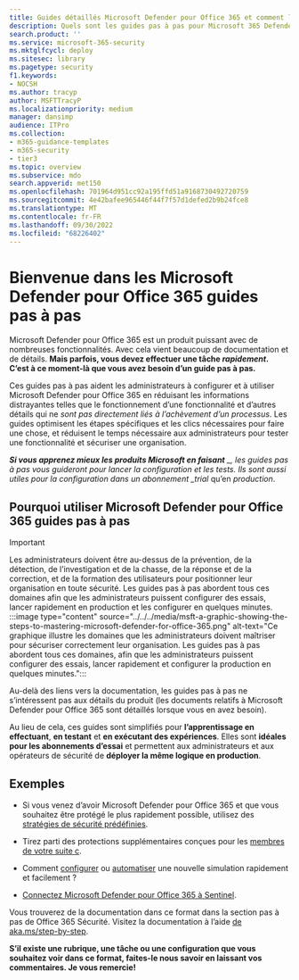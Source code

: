 ```yaml
---
title: Guides détaillés Microsoft Defender pour Office 365 et comment les utiliser
description: Quels sont les guides pas à pas pour Microsoft 365 Defender pour Office 365 ? Consultez *uniquement les étapes nécessaires à l’exécution d’une tâche* et à la configuration des fonctionnalités. Informations à utiliser dans les abonnements d’essai et la production. Conseils conçus pour minimiser la surcharge d’informations et accélérer votre configuration et votre utilisation.
search.product: ''
ms.service: microsoft-365-security
ms.mktglfcycl: deploy
ms.sitesec: library
ms.pagetype: security
f1.keywords:
- NOCSH
ms.author: tracyp
author: MSFTTracyP
ms.localizationpriority: medium
manager: dansimp
audience: ITPro
ms.collection:
- m365-guidance-templates
- m365-security
- tier3
ms.topic: overview
ms.subservice: mdo
search.appverid: met150
ms.openlocfilehash: 701964d951cc92a195ffd51a9168730492720759
ms.sourcegitcommit: 4e42bafee965446f44f7f57d1defed2b9b24fce8
ms.translationtype: MT
ms.contentlocale: fr-FR
ms.lasthandoff: 09/30/2022
ms.locfileid: "68226402"
---
```

# <a name="welcome-to-the-microsoft-defender-for-office-365-step-by-step-guides"></a>Bienvenue dans les Microsoft Defender pour Office 365 guides pas à pas

Microsoft Defender pour Office 365 est un produit puissant avec de nombreuses fonctionnalités. Avec cela vient beaucoup de documentation et de détails. **Mais parfois, vous devez effectuer une tâche *rapidement*. C’est à ce moment-là que vous avez besoin d’un guide pas à pas.**

Ces guides pas à pas aident les administrateurs à configurer et à utiliser Microsoft Defender pour Office 365 en réduisant les informations distrayantes telles que le fonctionnement d’une fonctionnalité et d’autres détails qui ne *sont pas directement liés à l’achèvement d’un processus*. Les guides optimisent les étapes spécifiques et les clics nécessaires pour faire une chose, et réduisent le temps nécessaire aux administrateurs pour tester une fonctionnalité et sécuriser une organisation.

***Si vous apprenez mieux les produits Microsoft en faisant** _, les guides pas à pas vous guideront pour lancer la configuration et les tests. Ils sont aussi utiles pour la configuration dans un abonnement _trial* qu’en *production*.

## <a name="why-use-microsoft-defender-for-office-365-step-by-step-guides"></a>Pourquoi utiliser Microsoft Defender pour Office 365 guides pas à pas

> [!IMPORTANT]
> Les administrateurs doivent être au-dessus de la prévention, de la détection, de l’investigation et de la chasse, de la réponse et de la correction, et de la formation des utilisateurs pour positionner leur organisation en toute sécurité. Les guides pas à pas abordent tous ces domaines afin que les administrateurs puissent configurer des essais, lancer rapidement en production et les configurer en quelques minutes.
>:::image type="content" source="../../../media/msft-a-graphic-showing-the-steps-to-mastering-microsoft-defender-for-office-365.png" alt-text="Ce graphique illustre les domaines que les administrateurs doivent maîtriser pour sécuriser correctement leur organisation. Les guides pas à pas abordent tous ces domaines, afin que les administrateurs puissent configurer des essais, lancer rapidement et configurer la production en quelques minutes.":::

Au-delà des liens vers la documentation, les guides pas à pas ne s’intéressent pas aux détails du produit (les documents relatifs à Microsoft Defender pour Office 365 sont détaillés lorsque vous en avez besoin). 

Au lieu de cela, ces guides sont simplifiés pour **l’apprentissage en effectuant**, **en testant** et **en exécutant des expériences**. Elles sont **idéales pour les abonnements d’essai** et permettent aux administrateurs et aux opérateurs de sécurité de **déployer la même logique en production**.

## <a name="examples"></a>Exemples

- Si vous venez d’avoir Microsoft Defender pour Office 365 et que vous souhaitez être protégé le plus rapidement possible, utilisez des [stratégies de sécurité prédéfinies](ensuring-you-always-have-the-optimal-security-controls-with-preset-security-policies.md).

- Tirez parti des protections supplémentaires conçues pour les [membres de votre suite c](protect-your-c-suite-with-priority-account-protection.md).

- Comment [configurer](how-to-run-attack-simulations-for-your-team.md) ou [automatiser](how-to-setup-attack-simulation-training-for-automated-attacks-and-training.md) une nouvelle simulation rapidement et facilement ?

- [Connectez Microsoft Defender pour Office 365 à Sentinel](connect-microsoft-defender-for-office-365-to-microsoft-sentinel.md).

Vous trouverez de la documentation dans ce format dans la section pas à pas de Office 365 Sécurité. Visitez la documentation à l’aide [de aka.ms/step-by-step](https://aka.ms/step-by-step).

**S’il existe une rubrique, une tâche ou une configuration que vous souhaitez voir dans ce format, faites-le nous savoir en laissant vos commentaires. Je vous remercie!**
